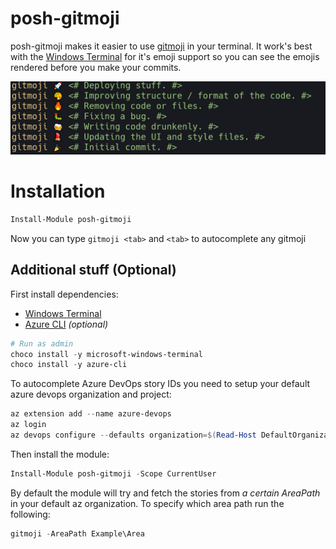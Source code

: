 # posh-gitmoji

posh-gitmoji makes it easier to use [gitmoji](https://github.com/carloscuesta/gitmoji/) in your terminal. It work's best with the [Windows Terminal](https://github.com/microsoft/terminal) for it's emoji support so you can see the emojis rendered before you make your commits.

![Commands](./docs/src/assets/images/gitmoji-commands-full.png)

# Installation

```powershell
Install-Module posh-gitmoji
```

Now you can type `gitmoji <tab>` and `<tab>` to autocomplete any gitmoji

## Additional stuff (Optional)

First install dependencies:

- [Windows Terminal](https://github.com/microsoft/terminal)
- [Azure CLI](https://docs.microsoft.com/en-us/cli/azure/install-azure-cli?view=azure-cli-latest) _(optional)_

```powershell
# Run as admin
choco install -y microsoft-windows-terminal
choco install -y azure-cli
```

To autocomplete Azure DevOps story IDs you need to setup your default azure devops organization and project:

```powershell
az extension add --name azure-devops
az login
az devops configure --defaults organization=$(Read-Host DefaultOrganizationURL) project=$(Read-Host DefaultProjectName)
```

Then install the module:

```powershell
Install-Module posh-gitmoji -Scope CurrentUser
```

By default the module will try and fetch the stories from _a certain AreaPath_ in your default az organization.
To specify which area path run the following:

```powershell
gitmoji -AreaPath Example\Area
```
